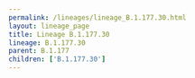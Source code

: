 ```yaml
---
permalink: /lineages/lineage_B.1.177.30.html
layout: lineage_page
title: Lineage B.1.177.30
lineage: B.1.177.30
parent: B.1.177
children: ['B.1.177.30']
---
```

